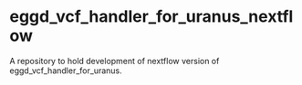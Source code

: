 # eggd_vcf_handler_for_uranus_nextflow
A repository to hold development of nextflow version of eggd_vcf_handler_for_uranus.
